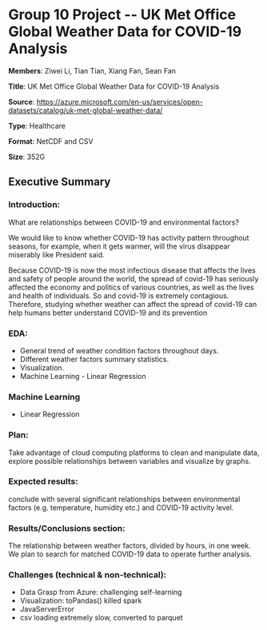 # Group 10 Project -- UK Met Office Global Weather Data for COVID-19 Analysis

**Members**: Ziwei Li, Tian Tian, Xiang Fan, Sean Fan

**Title**: UK Met Office Global Weather Data for COVID-19 Analysis

**Source**: https://azure.microsoft.com/en-us/services/open-datasets/catalog/uk-met-global-weather-data/

**Type**: Healthcare

**Format**: NetCDF and CSV

**Size**: 352G

## Executive Summary

### Introduction:
What are relationships between COVID-19 and environmental factors?

We would like to know whether COVID-19 has activity pattern throughout seasons, for example, when it gets warmer, will the virus disappear miserably like President said.

Because COVID-19 is now the most infectious disease that affects the lives and safety of people around the world, the spread of covid-19 has seriously affected the economy and politics of various countries, as well as the lives and health of individuals. So and covid-19 is extremely contagious. Therefore, studying whether weather can affect the spread of covid-19 can help humans better understand COVID-19 and its prevention

### EDA:
* General trend of weather condition factors throughout days. 
* Different weather factors summary statistics.
* Visualization.
* Machine Learning - Linear Regression

### Machine Learning
* Linear Regression

### Plan:
Take advantage of cloud computing platforms to clean and manipulate data, explore possible relationships between variables and visualize by graphs.

### Expected results:
conclude with several significant relationships between environmental factors (e.g. temperature, humidity etc.) and COVID-19 activity level.

### Results/Conclusions section:
The relationship between weather factors, divided by hours, in one week. We plan to search for matched COVID-19 data to operate further analysis.

### Challenges (technical & non-technical):
* Data Grasp from Azure: challenging self-learning
* Visualization: toPandas() killed spark
* JavaServerError
* csv loading extremely slow, converted to parquet
